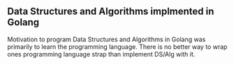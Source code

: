 ## Data Structures and Algorithms implmented in Golang

Motivation to program Data Structures and Algorithms in Golang was primarily to learn the programming language. There is no better way to wrap ones programming language strap than implement DS/Alg with it.
